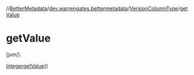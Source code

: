 //[BetterMetadata](../../../index.md)/[dev.warrengates.bettermetadata](../index.md)/[VersionColumnType](index.md)/[getValue](get-value.md)

# getValue

[jvm]\

[Integer](https://docs.oracle.com/javase/8/docs/api/java/lang/Integer.html)[getValue](get-value.md)()
